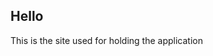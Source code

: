 <html>
<body>

<h2>Hello</h2>
<p>This is the site used for holding the application</p>
</body>
</html>
